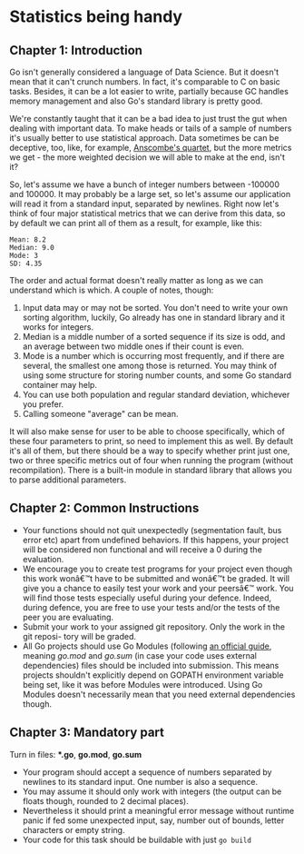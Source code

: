 # Statistics being handy

## Chapter 1: Introduction

Go isn't generally considered a language of Data Science. But it doesn't mean that it can't crunch numbers. In fact, it's comparable to C on basic tasks. Besides, it can be a lot easier to write, partially because GC handles memory management and also Go's standard library is pretty good.

We're constantly taught that it can be a bad idea to just trust the gut when dealing with important data. To make heads or tails of a sample of numbers it's usually better to use statistical approach. Data sometimes be can be deceptive, too, like, for example, [Anscombe's quartet](https://en.wikipedia.org/wiki/Anscombe%27s_quartet), but the more metrics we get - the more weighted decision we will able to make at the end, isn't it?

So, let's assume we have a bunch of integer numbers between -100000 and 100000. It may probably be a large set, so let's assume our application will read it from a standard input, separated by newlines. Right now let's think of four major statistical metrics that we can derive from this data, so by default we can print all of them as a result, for example, like this:

```
Mean: 8.2
Median: 9.0
Mode: 3
SD: 4.35
```

The order and actual format doesn't really matter as long as we can understand which is which. A couple of notes, though:

1) Input data may or may not be sorted. You don't need to write your own sorting algorithm, luckily, Go already has one in standard library and it works for integers.
2) Median is a middle number of a sorted sequence if its size is odd, and an average between two middle ones if their count is even.
3) Mode is a number which is occurring most frequently, and if there are several, the smallest one among those is returned. You may think of using some structure for storing number counts, and some Go standard container may help.
4) You can use both population and regular standard deviation, whichever you prefer.
5) Calling someone "average" can be mean.

It will also make sense for user to be able to choose specifically, which of these four parameters to print, so need to implement this as well. By default it's all of them, but there should be a way to specify whether print just one, two or three specific metrics out of four when running the program (without recompilation). There is a built-in module in standard library that allows you to parse additional parameters.

## Chapter 2: Common Instructions

- Your functions should not quit unexpectedly (segmentation fault, bus error etc)
  apart from undefined behaviors. If this happens, your project will be considered
  non functional and will receive a 0 during the evaluation.
- We encourage you to create test programs for your project even though this work
  wonâ€™t have to be submitted and wonâ€™t be graded. It will give you a chance
  to easily test your work and your peersâ€™ work. You will find those tests especially
  useful during your defence. Indeed, during defence, you are free to use your tests
  and/or the tests of the peer you are evaluating.
- Submit your work to your assigned git repository. Only the work in the git reposi-
  tory will be graded.
- All Go projects should use Go Modules (following [an official guide](https://blog.golang.org/using-go-modules), meaning *go.mod* and *go.sum* (in case your code uses external dependencies) files should be included into submission. This means projects shouldn't explicitly depend on GOPATH environment variable being set, like it was before Modules were introduced. Using Go Modules doesn't necessarily mean that you need external dependencies though.

## Chapter 3: Mandatory part

Turn in files: **\*.go**, **go.mod**, **go.sum**

- Your program should accept a sequence of numbers separated by newlines to its standard input. One number is also a sequence.
- You may assume it should only work with integers (the output can be floats though, rounded to 2 decimal places).
- Nevertheless it should print a meaningful error message without runtime panic if fed some unexpected input, say, number out of bounds, letter characters or empty string.
- Your code for this task should be buildable with just `go build`